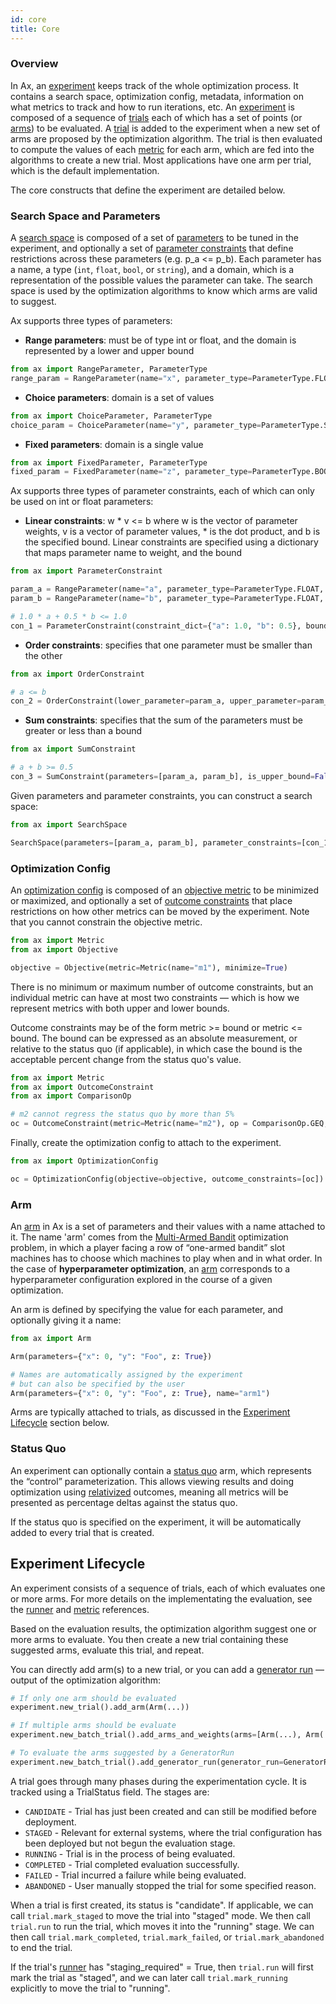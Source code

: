```yaml
---
id: core
title: Core
---
```


### Overview

In Ax, an [experiment](glossary.md#experiment) keeps track of the whole optimization process. It contains a search space, optimization config, metadata, information on what metrics to track and how to run iterations, etc. An [experiment](glossary.md#experiment) is composed of a sequence of [trials](glossary.md#trial) each of which has a set of points (or [arms](glossary.md#arm)) to be evaluated. A [trial](glossary.md#trial) is added to the experiment when a new set of arms are proposed by the optimization algorithm. The trial is then evaluated to compute the values of each [metric](glossary.md#metric) for each arm, which are fed into the algorithms to create a new trial. Most applications have one arm per trial, which is the default implementation.

The core constructs that define the experiment are detailed below.

### Search Space and Parameters

A [search space](glossary.md#search-space) is composed of a set of [parameters](glossary.md#parameter) to be tuned in the experiment, and optionally a set of [parameter constraints](glossary.md#parameter-constraint) that define restrictions across these parameters (e.g. p_a <= p_b). Each parameter has a name, a type (```int```, ```float```, ```bool```, or ```string```), and a domain, which is a representation of the possible values the parameter can take. The search space is used by the optimization algorithms to know which arms are valid to suggest.

Ax supports three types of parameters:

* **Range parameters**: must be of type int or float, and the domain is represented by a lower and upper bound

```python
from ax import RangeParameter, ParameterType
range_param = RangeParameter(name="x", parameter_type=ParameterType.FLOAT, lower=0.0, upper=1.0)
```

* **Choice parameters**: domain is a set of values

```python
from ax import ChoiceParameter, ParameterType
choice_param = ChoiceParameter(name="y", parameter_type=ParameterType.STRING, value=["foo", "bar"])
```

* **Fixed parameters**: domain is a single value

```python
from ax import FixedParameter, ParameterType
fixed_param = FixedParameter(name="z", parameter_type=ParameterType.BOOL, value=True)
```

Ax supports three types of parameter constraints, each of which can only be used on int or float parameters:

* **Linear constraints**: w * v <= b where w is the vector of parameter weights, v is a vector of parameter values, * is the dot product, and b is the specified bound. Linear constraints are specified using a dictionary that maps parameter name to weight, and the bound

```python
from ax import ParameterConstraint

param_a = RangeParameter(name="a", parameter_type=ParameterType.FLOAT, lower=0.0, upper=1.0)
param_b = RangeParameter(name="b", parameter_type=ParameterType.FLOAT, lower=0.0, upper=1.0)

# 1.0 * a + 0.5 * b <= 1.0
con_1 = ParameterConstraint(constraint_dict={"a": 1.0, "b": 0.5}, bound=1.0)
```

* **Order constraints**: specifies that one parameter must be smaller than the other

```python
from ax import OrderConstraint

# a <= b
con_2 = OrderConstraint(lower_parameter=param_a, upper_parameter=param_b)
```

* **Sum constraints**: specifies that the sum of the parameters must be greater or less than a bound

```python
from ax import SumConstraint

# a + b >= 0.5
con_3 = SumConstraint(parameters=[param_a, param_b], is_upper_bound=False, bound=0.5)
```

Given parameters and parameter constraints, you can construct a search space:

```python
from ax import SearchSpace

SearchSpace(parameters=[param_a, param_b], parameter_constraints=[con_1, con_2, con_3])
```

### Optimization Config

An [optimization config](glossary.md#optimization-config) is composed of an [objective metric](glossary.md#objective) to be minimized or maximized, and optionally a set of [outcome constraints](glossary.md#outcome-constraint) that place restrictions on how other metrics can be moved by the experiment. Note that you cannot constrain the objective metric.

```python
from ax import Metric
from ax import Objective

objective = Objective(metric=Metric(name="m1"), minimize=True)
```

There is no minimum or maximum number of outcome constraints, but an individual metric can have at most two constraints — which is how we represent metrics with both upper and lower bounds.

Outcome constraints may be of the form metric >= bound or metric <= bound. The bound can be expressed as an absolute measurement, or relative to the status quo (if applicable), in which case the bound is the acceptable percent change from the status quo's value.

```python
from ax import Metric
from ax import OutcomeConstraint
from ax import ComparisonOp

# m2 cannot regress the status quo by more than 5%
oc = OutcomeConstraint(metric=Metric(name="m2"), op = ComparisonOp.GEQ, bound=-5.0, relative=True)
```

Finally, create the optimization config to attach to the experiment.

```python
from ax import OptimizationConfig

oc = OptimizationConfig(objective=objective, outcome_constraints=[oc])
```

### Arm

An [arm](glossary.md#arm) in Ax is a set of parameters and their values with a name attached to it. The name 'arm' comes from the [Multi-Armed Bandit](https://en.wikipedia.org/wiki/Multi-armed_bandit) optimization problem, in which a player facing a row of “one-armed bandit” slot machines has to choose which machines to play when and in what order. In the case of **hyperparameter optimization**, an [arm](glossary.md#arm) corresponds to a hyperparameter configuration explored in the course of a given optimization.

An arm is defined by specifying the value for each parameter, and optionally giving it a name:

```python
from ax import Arm

Arm(parameters={"x": 0, "y": "Foo", z: True})

# Names are automatically assigned by the experiment
# but can also be specified by the user
Arm(parameters={"x": 0, "y": "Foo", z: True}, name="arm1")
```

Arms are typically attached to trials, as discussed in the [Experiment Lifecycle](#experiment-lifecycle) section below.

### Status Quo

An experiment can optionally contain a [status quo](glossary.md#status-quo) arm, which represents the “control” parameterization. This allows viewing results and doing optimization using [relativized](glossary.md#relative-outcome-constraint) outcomes, meaning all metrics will be presented as percentage deltas against the status quo.

If the status quo is specified on the experiment, it will be automatically added to every trial that is created.

## Experiment Lifecycle

An experiment consists of a sequence of trials, each of which evaluates one or more arms. For more details on the  implementating the evaluation, see the [runner](runner.md) and [metric](data.md) references.

Based on the evaluation results, the optimization algorithm suggest one or more arms to evaluate. You then create a new trial containing these suggested arms, evaluate this trial, and repeat.

You can directly add arm(s) to a new trial, or you can add a [generator run](glossary.md#generator-run) –– output of the optimization algorithm:

```python
# If only one arm should be evaluated
experiment.new_trial().add_arm(Arm(...))

# If multiple arms should be evaluate
experiment.new_batch_trial().add_arms_and_weights(arms=[Arm(...), Arm(...)])

# To evaluate the arms suggested by a GeneratorRun
experiment.new_batch_trial().add_generator_run(generator_run=GeneratorRun(...))
```

A trial goes through many phases during the experimentation cycle. It is tracked using a TrialStatus field. The stages are:

* `CANDIDATE` - Trial has just been created and can still be modified before deployment.
* `STAGED` - Relevant for external systems, where the trial configuration has been deployed but not begun the evaluation stage.
* `RUNNING` - Trial is in the process of being evaluated.
* `COMPLETED` - Trial completed evaluation successfully.
* `FAILED` - Trial incurred a failure while being evaluated.
* `ABANDONED` - User manually stopped the trial for some specified reason.

When a trial is first created, its status is "candidate". If applicable, we can call `trial.mark_staged` to move the trial into "staged" mode. We then call `trial.run`
to run the trial, which moves it into the "running" stage. We can then call
`trial.mark_completed`, `trial.mark_failed`, or `trial.mark_abandoned` to end the trial.

If the trial's [runner](runner.md) has "staging_required" = True,
then `trial.run` will first mark the trial as "staged", and we can later call
`trial.mark_running` explicitly to move the trial to "running".
